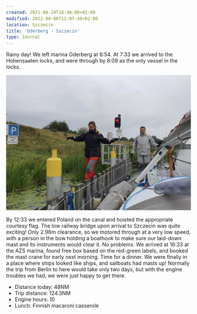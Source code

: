 ```yaml
---
created: 2021-08-20T18:48:08+02:00
modified: 2022-04-06T12:07:48+02:00
location: Szczecin
title: 'Oderberg - Szczecin'
type: Journal
---
```


Rainy day! We left marina Oderberg at 6:54.
At 7:33 we arrived to the Hohensaaten locks, and were through by 8:09 as the only vessel in the locks.

![In Hohensaaten](../2021/72ad9e980200ebc5599966f3b88751cc.jpg) 

By 12:33 we entered Poland on the canal and hoisted the appropriate courtesy flag.
The low railway bridge upon arrival to Szczecin was quite exciting! Only 2.96m clearance, so we motored through at a very low speed, with a person in the bow holding a boathook to make sure our laid-down mast and its instruments would clear it. No problems.
We arrived at 16:33 at the AZS marina, found free box based on the red-green labels, and booked the mast crane for early next morning.
Time for a dinner. We were finally in a place where ships looked like ships, and sailboats had masts up!
Normally the trip from Berlin to here would take only two days, but with the engine troubles we had, we were just happy to get there.

* Distance today: 48NM
* Trip distance: 124.3NM
* Engine hours: 10
* Lunch: Finnish macaroni casserole
